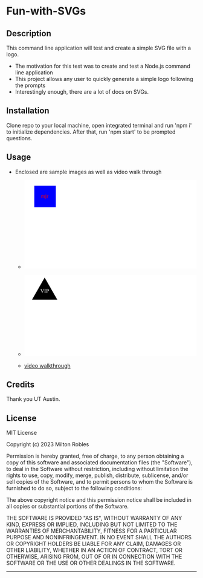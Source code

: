 # Fun-with-SVGs

## Description

This command line application will test and create a simple SVG file with a logo.


- The motivation for this test was to create and test a Node.js command line application
- This project allows any user to quickly generate a simple logo following the prompts
- Interestingly enough, there are a lot of docs on SVGs.


## Installation

Clone repo to your local machine, open integrated terminal and run 'npm i' to initialize dependencies. After that, run 'npm start' to be prompted questions.

## Usage
-
    Enclosed are sample images as well as video walk through 
   - ![square example](./examples/logo1.png)
   
   - ![triangle example](./examples/logo2.png)
   
   - [video walkthrough](https://drive.google.com/file/d/1f1t2RuFr_IFrIG_ognjAc7JuGMVWcfi0/view)
   

## Credits

Thank you UT Austin.

## License
MIT License

Copyright (c) 2023 Milton Robles

Permission is hereby granted, free of charge, to any person obtaining a copy
of this software and associated documentation files (the "Software"), to deal
in the Software without restriction, including without limitation the rights
to use, copy, modify, merge, publish, distribute, sublicense, and/or sell
copies of the Software, and to permit persons to whom the Software is
furnished to do so, subject to the following conditions:

The above copyright notice and this permission notice shall be included in all
copies or substantial portions of the Software.

THE SOFTWARE IS PROVIDED "AS IS", WITHOUT WARRANTY OF ANY KIND, EXPRESS OR
IMPLIED, INCLUDING BUT NOT LIMITED TO THE WARRANTIES OF MERCHANTABILITY,
FITNESS FOR A PARTICULAR PURPOSE AND NONINFRINGEMENT. IN NO EVENT SHALL THE
AUTHORS OR COPYRIGHT HOLDERS BE LIABLE FOR ANY CLAIM, DAMAGES OR OTHER
LIABILITY, WHETHER IN AN ACTION OF CONTRACT, TORT OR OTHERWISE, ARISING FROM,
OUT OF OR IN CONNECTION WITH THE SOFTWARE OR THE USE OR OTHER DEALINGS IN THE
SOFTWARE.


---
